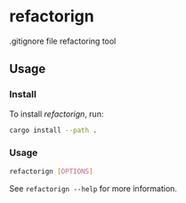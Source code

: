# refactorign

.gitignore file refactoring tool

## Usage

### Install

To install *refactorign*, run:
```bash
cargo install --path .
``` 

### Usage
```bash
refactorign [OPTIONS]
```

See `refactorign --help` for more information.